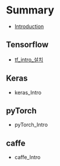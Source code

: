 # Summary

* [Introduction](README.md)

## Tensorflow

* [tf\_intro\_설치](tensorflow/tfintro.md)

## Keras

* keras\_Intro

## pyTorch

* pyTorch\_Intro

## caffe

* caffe\_Intro

